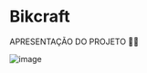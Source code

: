 # Bikcraft

APRESENTAÇÃO DO PROJETO :biking_man:

![image](https://user-images.githubusercontent.com/61089592/139556107-fd01e12d-11fa-4a32-b56b-c3ca22175860.png)


